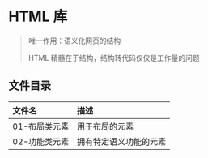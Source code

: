 # HTML 库

> 唯一作用：语义化网页的结构
>
> HTML 精髓在于结构，结构转代码仅仅是工作量的问题

## 文件目录

| 文件名        | 描述                   |
| :------------ | :--------------------- |
| 01-布局类元素 | 用于布局的元素         |
| 02-功能类元素 | 拥有特定语义功能的元素 |
